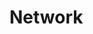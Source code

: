 # Network

<script type="text/javascript" src="gitbook/app.js"></script>
<script type="text/javascript" src="js/general.js"></script>